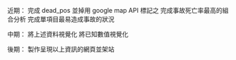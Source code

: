 近期：
完成 dead_pos 並掉用 google map API 標記之
完成事故死亡率最高的組合分析
完成單項目最易造成事故的狀況

中期：
將上述資料視覺化
將已知數值視覺化

後期：
製作呈現以上資訊的網頁並架站
